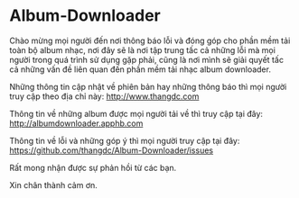 Album-Downloader
================

Chào mừng mọi người đến nơi thông báo lỗi và đóng góp cho phần mềm tải toàn bộ album nhạc, nơi đây sẽ là nơi tập trung tấc cả những lỗi mà mọi người trong quá trình sử dụng gặp phải, cũng là nơi mình sẽ giải quyết tấc cả những vấn đề liên quan đến phần mềm tải nhạc album downloader.

Những thông tin cập nhật về phiên bản hay những thông báo thì mọi người truy cập theo địa chỉ này: http://www.thangdc.com

Thông tin về những album được mọi người tải về thì truy cập tại đây: http://albumdownloader.apphb.com

Thông tin về lỗi và những góp ý thì mọi người truy cập tại đây: https://github.com/thangdc/Album-Downloader/issues

Rất mong nhận được sự phản hồi từ các bạn.

Xin chân thành cảm ơn.
